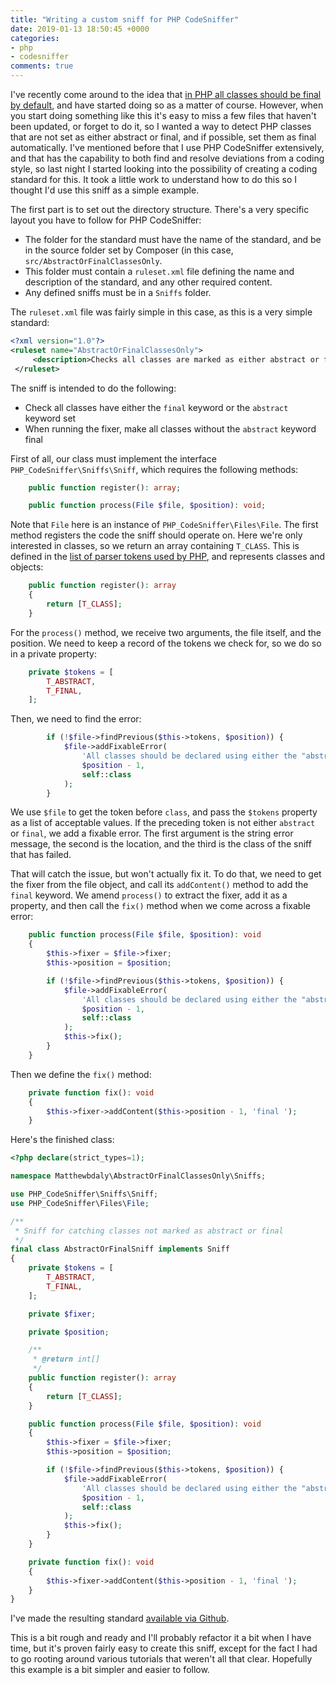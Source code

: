 ```yaml
---
title: "Writing a custom sniff for PHP CodeSniffer"
date: 2019-01-13 18:50:45 +0000
categories:
- php
- codesniffer
comments: true
---
```


I've recently come around to the idea that [in PHP all classes should be final by default](https://matthiasnoback.nl/2018/09/final-classes-by-default-why/), and have started doing so as a matter of course. However, when you start doing something like this it's easy to miss a few files that haven't been updated, or forget to do it, so I wanted a way to detect PHP classes that are not set as either abstract or final, and if possible, set them as final automatically. I've mentioned before that I use PHP CodeSniffer extensively, and that has the capability to both find and resolve deviations from a coding style, so last night I started looking into the possibility of creating a coding standard for this. It took a little work to understand how to do this so I thought I'd use this sniff as a simple example.

The first part is to set out the directory structure. There's a very specific layout you have to follow for PHP CodeSniffer:

* The folder for the standard must have the name of the standard, and be in the source folder set by Composer (in this case, `src/AbstractOrFinalClassesOnly`.
* This folder must contain a `ruleset.xml` file defining the name and description of the standard, and any other required content.
* Any defined sniffs must be in a `Sniffs` folder.

The `ruleset.xml` file was fairly simple in this case, as this is a very simple standard:

```xml
<?xml version="1.0"?>
<ruleset name="AbstractOrFinalClassesOnly">
     <description>Checks all classes are marked as either abstract or final.</description>
 </ruleset>
```

The sniff is intended to do the following:

* Check all classes have either the `final` keyword or the `abstract` keyword set
* When running the fixer, make all classes without the `abstract` keyword final

First of all, our class must implement the interface `PHP_CodeSniffer\Sniffs\Sniff`, which requires the following methods:

```php
    public function register(): array;

    public function process(File $file, $position): void;
```

Note that `File` here is an instance of `PHP_CodeSniffer\Files\File`. The first method registers the code the sniff should operate on. Here we're only interested in classes, so we return an array containing `T_CLASS`. This is defined in the [list of parser tokens used by PHP](https://secure.php.net/manual/en/tokens.php), and represents classes and objects:

```php
    public function register(): array
    {
        return [T_CLASS];
    }
```

For the `process()` method, we receive two arguments, the file itself, and the position. We need to keep a record of the tokens we check for, so we do so in a private property:

```php
    private $tokens = [
        T_ABSTRACT,
        T_FINAL,
    ];
```

Then, we need to find the error:

```php
        if (!$file->findPrevious($this->tokens, $position)) {
            $file->addFixableError(
                'All classes should be declared using either the "abstract" or "final" keyword',
                $position - 1,
                self::class
            );
        }
```

We use `$file` to get the token before `class`, and pass the `$tokens` property as a list of acceptable values. If the preceding token is not either `abstract` or `final`, we add a fixable error. The first argument is the string error message, the second is the location, and the third is the class of the sniff that has failed.

That will catch the issue, but won't actually fix it. To do that, we need to get the fixer from the file object, and call its `addContent()` method to add the `final` keyword. We amend `process()` to extract the fixer, add it as a property, and then call the `fix()` method when we come across a fixable error:

```php
    public function process(File $file, $position): void
    {
        $this->fixer = $file->fixer;
        $this->position = $position;

        if (!$file->findPrevious($this->tokens, $position)) {
            $file->addFixableError(
                'All classes should be declared using either the "abstract" or "final" keyword',
                $position - 1,
                self::class
            );
            $this->fix();
        }
    }
```

Then we define the `fix()` method:

```php
    private function fix(): void
    {
        $this->fixer->addContent($this->position - 1, 'final ');
    }
```

Here's the finished class:

```php
<?php declare(strict_types=1);

namespace Matthewbdaly\AbstractOrFinalClassesOnly\Sniffs;

use PHP_CodeSniffer\Sniffs\Sniff;
use PHP_CodeSniffer\Files\File;

/**
 * Sniff for catching classes not marked as abstract or final
 */
final class AbstractOrFinalSniff implements Sniff
{
    private $tokens = [
        T_ABSTRACT,
        T_FINAL,
    ];

    private $fixer;

    private $position;

    /**
     * @return int[]
     */
    public function register(): array
    {
        return [T_CLASS];
    }

    public function process(File $file, $position): void
    {
        $this->fixer = $file->fixer;
        $this->position = $position;

        if (!$file->findPrevious($this->tokens, $position)) {
            $file->addFixableError(
                'All classes should be declared using either the "abstract" or "final" keyword',
                $position - 1,
                self::class
            );
            $this->fix();
        }
    }

    private function fix(): void
    {
        $this->fixer->addContent($this->position - 1, 'final ');
    }
}
```

I've made the resulting standard [available via Github](https://github.com/matthewbdaly/abstract-or-final-sniff).

This is a bit rough and ready and I'll probably refactor it a bit when I have time, but it's proven fairly easy to create this sniff, except for the fact I had to go rooting around various tutorials that weren't all that clear. Hopefully this example is a bit simpler and easier to follow.
